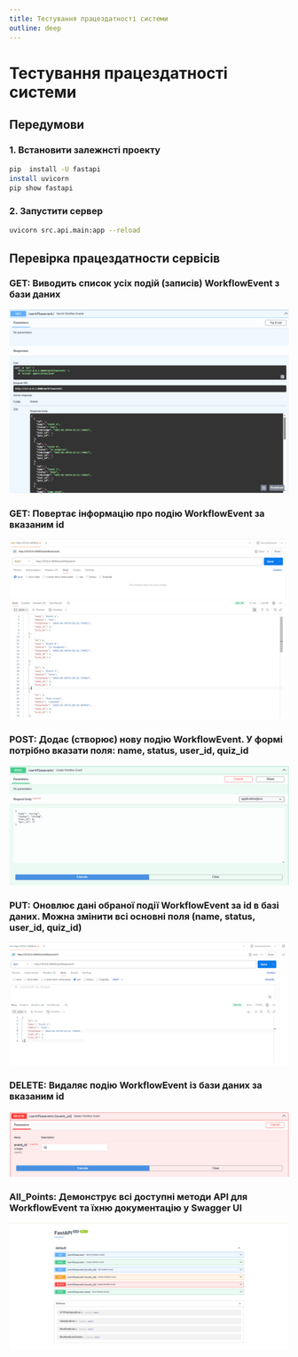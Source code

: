 ```yaml
---
title: Тестування працездатності системи
outline: deep
---
```


# Тестування працездатності системи

## Передумови

### 1. Встановити залежнсті проекту

```bash
pip  install -U fastapi 
install uvicorn
pip show fastapi 
```

### 2. Запустити сервер

```bash
uvicorn src.api.main:app --reload
```

## Перевірка працездатности сервісів

### GET: Виводить список усіх подій (записів) WorkflowEvent з бази даних

![alt text](1.png)

### GET: Повертає інформацію про подію WorkflowEvent за вказаним id

![alt text](22.png)

### POST: Додає (створює) нову подію WorkflowEvent. У формі потрібно вказати поля: name, status, user_id, quiz_id

![alt text](3.png)

### PUT: Оновлює дані обраної події WorkflowEvent за id в базі даних. Можна змінити всі основні поля (name, status, user_id, quiz_id)

![alt text](44.png)

### DELETE: Видаляє подію WorkflowEvent із бази даних за вказаним id

![alt text](5.png)

### All_Points: Демонструє всі доступні методи API для WorkflowEvent та їхню документацію у Swagger UI

![alt text](all.png)
